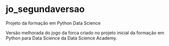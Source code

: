 # jo_segundaversao
Projeto da formação em Python Data Science

Versão melhorada do jogo da forca criado no projeto inicial da formação em Python para Data Science da Data Science Academy.
